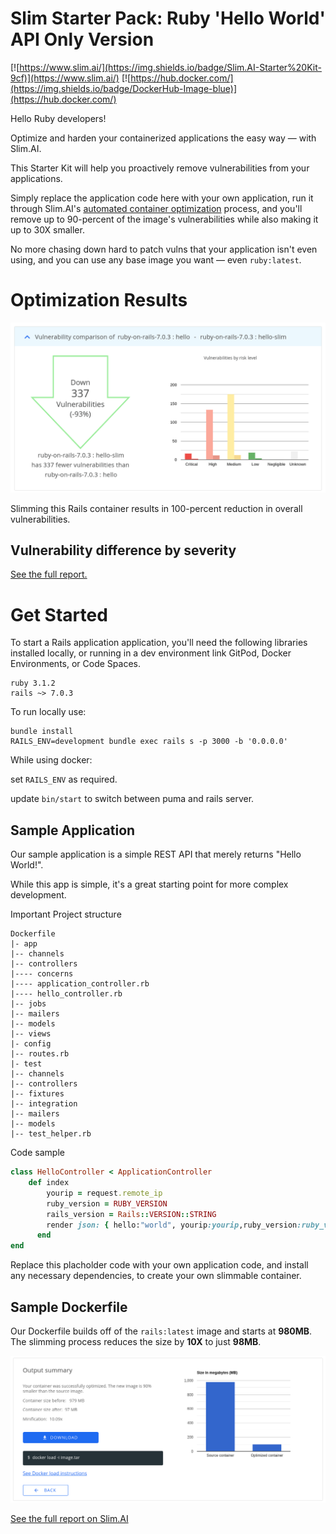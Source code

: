 # Slim Starter Pack: Ruby 'Hello World' API Only Version
[![https://www.slim.ai/](https://img.shields.io/badge/Slim.AI-Starter%20Kit-9cf)](https://www.slim.ai/)
[![https://hub.docker.com/](https://img.shields.io/badge/DockerHub-Image-blue)](https://hub.docker.com/)

Hello Ruby developers! 

Optimize and harden your containerized applications the easy way — with Slim.AI. 

This Starter Kit will help you proactively remove vulnerabilities from your applications. 

Simply replace the application code here with your own application, run it through Slim.AI's [automated container optimization](https://www.slim.ai/docs/optimization) process, and you'll remove up to 90-percent of the image's vulnerabilities while also making it up to 30X smaller. 

No more chasing down hard to patch vulns that your application isn't even using, and you can use any base image you want — even `ruby:latest`. 

# Optimization Results
![Result of optimized Rails image](results.png)

Slimming this Rails container results in 100-percent reduction in overall vulnerabilities. 

## Vulnerability difference by severity 

[See the full report.](https://www.slim.ai/starter-kits/python)

# Get Started
To start a Rails application application, you'll need the following libraries installed locally, or running in a dev environment link GitPod, Docker Environments, or Code Spaces. 


``` 
ruby 3.1.2
rails ~> 7.0.3
```

To run locally use:
```
bundle install
RAILS_ENV=development bundle exec rails s -p 3000 -b '0.0.0.0'
```
While using docker:

set ```RAILS_ENV``` as required.

update ```bin/start``` to switch between puma and rails server.
## Sample Application
Our sample application is a simple REST API that merely returns "Hello World!".

While this app is simple, it's a great starting point for more complex development. 

Important Project structure
```
Dockerfile
|- app
|-- channels
|-- controllers
|---- concerns
|---- application_controller.rb
|---- hello_controller.rb
|-- jobs
|-- mailers
|-- models
|-- views
|- config
|-- routes.rb
|- test
|-- channels
|-- controllers
|-- fixtures
|-- integration
|-- mailers
|-- models
|-- test_helper.rb
```

Code sample
``` ruby 
class HelloController < ApplicationController
    def index
        yourip = request.remote_ip
        ruby_version = RUBY_VERSION
        rails_version = Rails::VERSION::STRING
        render json: { hello:"world", yourip:yourip,ruby_version:ruby_version,rails_version:rails_version }
      end
end
```

Replace this placholder code with your own application code, and install any necessary dependencies, to create your own slimmable container. 

## Sample Dockerfile
Our Dockerfile builds off of the `rails:latest` image and starts at **980MB**. The slimming process reduces the size by **10X** to just **98MB**. 

![Graph of size reduction](results-size.png)

[See the full report on Slim.AI](https://portal.slim.dev/... )